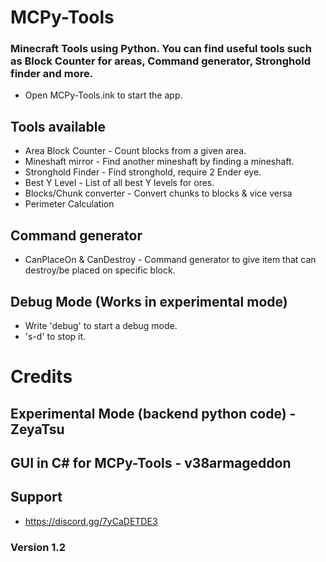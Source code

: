 # MCPy-Tools
### Minecraft Tools using Python. You can find useful tools such as Block Counter for areas, Command generator, Stronghold finder and more.

* Open MCPy-Tools.ink to start the app.

## Tools available
* Area Block Counter - Count blocks from a given area.
* Mineshaft mirror - Find another mineshaft by finding a mineshaft.
* Stronghold Finder - Find stronghold, require 2 Ender eye.
* Best Y Level - List of all best Y levels for ores.
* Blocks/Chunk converter - Convert chunks to blocks & vice versa
* Perimeter Calculation

## Command generator
* CanPlaceOn & CanDestroy - Command generator to give item that can destroy/be placed on specific block.

## Debug Mode (Works in experimental mode)
* Write 'debug' to start a debug mode.
* 's-d' to stop it.

# Credits
## Experimental Mode (backend python code) - ZeyaTsu
## GUI in C# for MCPy-Tools - v38armageddon

## Support
* https://discord.gg/7yCaDETDE3

### Version 1.2
